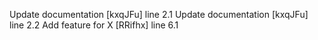 Update documentation [kxqJFu] line 2.1
Update documentation [kxqJFu] line 2.2
Add feature for X [RRifhx] line 6.1
